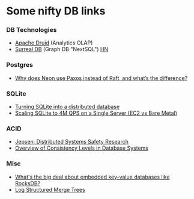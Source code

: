 # Some nifty DB links

### DB Technologies
- [Apache Druid](https://druid.apache.org/) (Analytics OLAP)
- [Surreal DB](https://surrealdb.com/) (Graph DB "NextSQL") [HN](https://news.ycombinator.com/item?id=32550543)

### Postgres
- [Why does Neon use Paxos instead of Raft, and what’s the difference?](https://neon.tech/blog/paxos/)

### SQLite
- [Turning SQLite into a distributed database](https://univalence.me/posts/mvsqlite)
- [Scaling SQLite to 4M QPS on a Single Server (EC2 vs Bare Metal)](https://blog.expensify.com/2018/01/08/scaling-sqlite-to-4m-qps-on-a-single-server/)

### ACID
- [Jepsen: Distributed Systems Safety Research](https://jepsen.io/)
- [Overview of Consistency Levels in Database Systems](https://dbmsmusings.blogspot.com/2019/07/overview-of-consistency-levels-in.html)

### Misc
- [What's the big deal about embedded key-value databases like RocksDB?](https://notes.eatonphil.com/whats-the-big-deal-about-key-value-databases.html)
- [Log Structured Merge Trees   ](http://www.benstopford.com/2015/02/14/log-structured-merge-trees/)